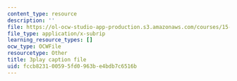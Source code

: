 ```yaml
---
content_type: resource
description: ''
file: https://ol-ocw-studio-app-production.s3.amazonaws.com/courses/15-031j-energy-decisions-markets-and-policies-spring-2012/fccb823100595fd0963be4bdb7c6516b_mKmMDYGO3-Y.vtt
file_type: application/x-subrip
learning_resource_types: []
ocw_type: OCWFile
resourcetype: Other
title: 3play caption file
uid: fccb8231-0059-5fd0-963b-e4bdb7c6516b
---
```

